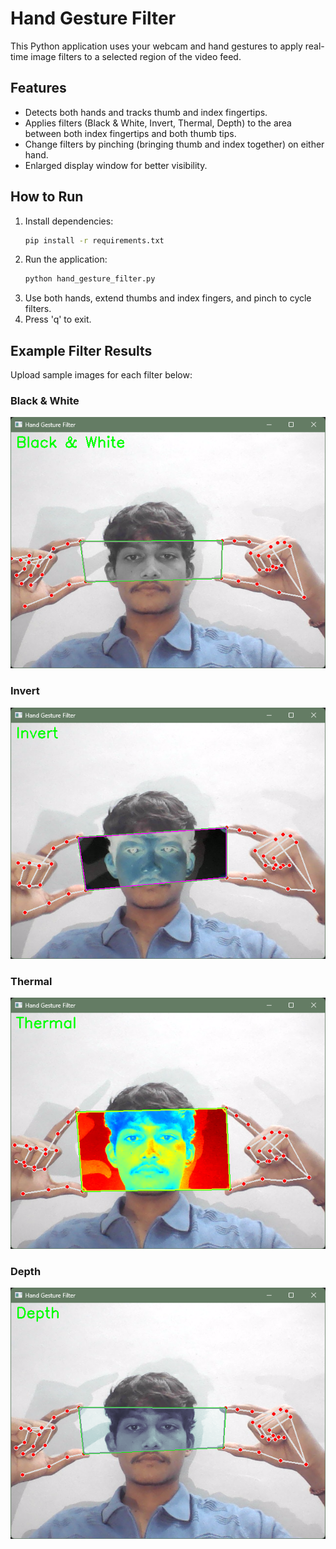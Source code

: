 # Hand Gesture Filter

This Python application uses your webcam and hand gestures to apply real-time image filters to a selected region of the video feed.

## Features
- Detects both hands and tracks thumb and index fingertips.
- Applies filters (Black & White, Invert, Thermal, Depth) to the area between both index fingertips and both thumb tips.
- Change filters by pinching (bringing thumb and index together) on either hand.
- Enlarged display window for better visibility.

## How to Run
1. Install dependencies:
   ```bash
   pip install -r requirements.txt
   ```
2. Run the application:
   ```bash
   python hand_gesture_filter.py
   ```
3. Use both hands, extend thumbs and index fingers, and pinch to cycle filters.
4. Press 'q' to exit.

## Example Filter Results
Upload sample images for each filter below:

### Black & White
![Black & White](images/bw_sample.jpg)

### Invert
![Invert](images/invert_sample.jpg)

### Thermal
![Thermal](images/thermal_sample.jpg)

### Depth
![Depth](images/depth_sample.jpg)
